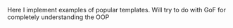 Here I implement examples of popular templates. Will try to do with GoF for completely understanding the OOP
